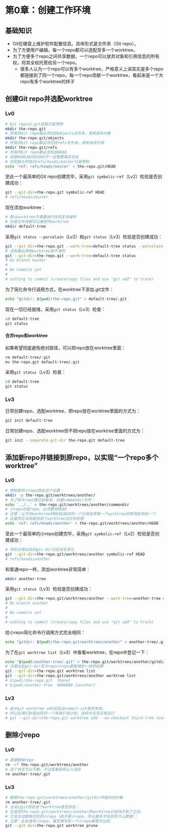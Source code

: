 # 第0章：创建工作环境

## 基础知识

- Git在硬盘上维护软件配置信息。具体形式是文件夹（Git repo）。
- 为了方便用户编辑，每一个repo都可以选配至多一个worktree。
- 为了方便多个repo之间共享数据，一个repo可以放弃对象和引用信息的所有权，将其全权托管给另一个repo。
  - 很多人认为一个repo可以有多个worktree，严格意义上讲其实是多个repo都链接到了同一个repo，每一个repo贡献一个worktree，看起来是一个大repo有多个worktree的样子

## 创建Git repo并选配worktree

### Lv0

```bash
# Git repo以.git结尾只是惯例
mkdir the-repo.git
# 所有的Git repo都必须包括objects文件夹，用来保存对象
mkdir the-repo.git/objects
# 所有的Git repo都必须包括refs文件夹，用来保存引用
mkdir the-repo.git/refs
# 所有的Git repo都必须包括HEAD
# 但是HEAD指向的目标不一定需要真实存在
# 在初始化时指向refs/heads/master只是惯例
echo 'ref: refs/heads/master' > the-repo.git/HEAD
```

至此一个最简单的Git repo创建完毕，采用`git symbolic-ref`（Lv2）检验是否创建成功：
```bash
git --git-dir=the-repo.git symbolic-ref HEAD
# refs/heads/master
```

现在添加worktree：
```bash
# 默认worktree不需要进行任何复杂操作
# 任意文件夹都可以被视作worktree
mkdir default-tree
```

采用`git status --porcelain`（Lv2）和`git status`（Lv3）检验是否创建成功：
```bash
git --git-dir=the-repo.git --work-tree=default-tree status --porcelain
# 没有输出表明worktree是干净的
git --git-dir=the-repo.git --work-tree=default-tree status
# On branch master
#
# No commits yet
#
# nothing to commit (create/copy files and use "git add" to track)
```

为了简化命令行调用方式，在worktree下添加.git文件：
```bash
echo "gitdir: $(pwd)/the-repo.git" > default-tree/.git
```

现在一切已经就绪，采用`git status`（Lv3）检查：
```bash
cd default-tree
git status
```

#### 合并repo和worktree

如果希望彻底避免绝对路径，可以把repo放在worktree里面：
```bash
rm default-tree/.git
mv the-repo.git default-tree/.git
```

采用`git status`（Lv3）检查：
```bash
cd default-tree
git status
```

### Lv3

日常创建repo、选配worktree、把repo放在worktree里面的方式为：
```bash
git init default-tree
```

日常创建repo、选配worktree但不把repo放在worktree里面的方式为：
```bash
git init --separate-git-dir the-repo.git default-tree
```

## 添加新repo并链接到原repo，以实现“一个repo多个worktree”

### Lv0

```bash
# 惯例是将小repo放在这个位置：
mkdir -p the-repo.git/worktrees/another/
# 为了和大repo建立起联系，创建commondir文件：
echo '../..' > the-repo.git/worktrees/another/commondir
# 小repo也是repo，必须要有HEAD
# 注意：让不同worktree的HEAD指向同一个引用会导致一个worktree的修改影响另一个
# 这虽然合法但是违背了worktree创立的初衷
echo 'ref: refs/heads/another' > the-repo.git/worktrees/another/HEAD
```

至此一个最简单的小repo创建完毕，采用`git symbolic-ref`（Lv2）检验是否创建成功：
```bash
# 特别注意此处的git-dir已经发生变化
git --git-dir=the-repo.git/worktrees/another symbolic-ref HEAD
# refs/heads/another
```

和普通repo一样，添加worktree非常简单：
```bash
mkdir another-tree
```

采用`git status`（Lv3）检验是否创建成功：
```bash
git --git-dir=the-repo.git/worktrees/another --work-tree=another-tree status
# On branch another
#
# No commits yet
#
# nothing to commit (create/copy files and use "git add" to track)
```

给小repo简化命令行调用方式完全相同：
```bash
echo "gitdir: $(pwd)/the-repo.git/worktrees/another" > another-tree/.git
```

为了在`git worktree list`（Lv3）中查看worktree，在repo中登记一下：
```bash
echo "$(pwd)/another-tree/.git" > the-repo.git/worktrees/another/gitdir
# 注意此处git-dir写大repo小repo都能得到一样的结果
git --git-dir=the-repo.git worktree list
git --git-dir=the-repo.git/worktrees/another worktree list
# $(pwd)/the-repo.git  (bare)
# $(pwd)/another-tree  0000000 [another]
```

### Lv3

```bash
# 由于git worktree add会验证commit-ish是否有效，
# 所以在我们创造出任何一个有效引用之前，该命令无法正常运行
# git --git-dir=the-repo.git worktree add --no-checkout third-tree <commit-ish>
```

## 删除小repo

### Lv0

```bash
# 直接删掉repo
rm -rf the-repo.git/worktrees/another
# 这个其实可以不删，不过留着容易让人误会
rm another-tree/.git
```

### Lv3

```bash
# 删掉the-repo.git/worktrees/another/gitdir所指向的对象
rm another-tree/.git
# 主动让git检验各个worktree是否存在；
# 在发现the-repo.git/worktrees/another的worktree已经找不到了之后，
# 它会主动删掉对应的小repo（由于是小repo，所以基本不会损失什么数据）：
# 注意：此处填写小repo，甚至填写另一个小repo都是可以的
git --git-dir=the-repo.git worktree prune
```

